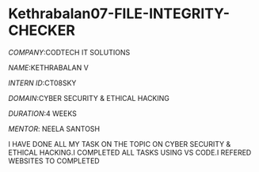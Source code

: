 # Kethrabalan07-FILE-INTEGRITY-CHECKER

*COMPANY*:CODTECH IT SOLUTIONS

*NAME*:KETHRABALAN V

*INTERN ID*:CT08SKY

*DOMAIN*:CYBER SECURITY & ETHICAL HACKING 

*DURATION*:4 WEEKS

*MENTOR*: NEELA SANTOSH



I HAVE DONE ALL MY TASK ON THE TOPIC ON CYBER SECURITY & ETHICAL HACKING.I COMPLETED ALL TASKS USING VS CODE.I REFERED WEBSITES TO COMPLETED

